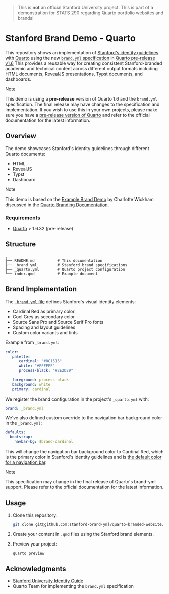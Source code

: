 > This is **not** an official Stanford University project. This is part of a demonstration for STATS 290 regarding Quarto portfolio websites and brands!

# Stanford Brand Demo - Quarto

This repository shows an implementation of [Stanford's identity guidelines][suidg] with [Quarto][qmain] using the new [`brand.yml` specification][byml] in [Quarto pre-release v1.6][qbyml] This provides a reusable way for creating consistent Stanford-branded academic and technical content across different output formats including HTML documents, RevealJS presentations, Typst documents, and dashboards.

> [!NOTE]
>
> This demo is using a **pre-release** version of Quarto 1.6 and the `brand.yml` specification. The final release may have changes to the specification and implementation.
> If you wish to use this in your own projects, please make sure you have a [pre-release version of Quarto](https://quarto.org/docs/download/prerelease.html) and refer to the official documentation for the latest information.

## Overview

The demo showcases Stanford's identity guidelines through different Quarto documents:

- HTML
- RevealJS
- Typst
- Dashboard

> [!NOTE]
>
> This demo is based on the [Example Brand Demo](https://github.com/cwickham/quarto-examples/tree/brand/brand/brand-simple) by Charlotte Wickham discussed in the [Quarto Branding Documentation][qbyml].

### Requirements

- [Quarto][qmain] > 1.6.32 (pre-release)

## Structure

```
.
├── README.md          # This documentation
├── _brand.yml         # Stanford brand specifications
├── _quarto.yml        # Quarto project configuration
└── index.qmd          # Example document
```

## Brand Implementation

The [`_brand.yml` file][byml] defines Stanford's visual identity elements:

- Cardinal Red as primary color
- Cool Grey as secondary color
- Source Sans Pro and Source Serif Pro fonts
- Spacing and layout guidelines
- Custom color variants and tints

Example from `_brand.yml`:

```yaml
color:
   palette:
      cardinal: "#8C1515"
      white: "#FFFFFF"
      process-black: "#2E2D29"
  
   foreground: process-black
   background: white
   primary: cardinal
```

We register the brand configuration in the project's `_quarto.yml` with:

```yaml
brand: _brand.yml
```

We've also defined custom override to the navigation bar background color in the `_brand.yml`:

```yaml
defaults:
  bootstrap:
    navbar-bg: $brand-cardinal
```

This will change the navigation bar background color to Cardinal Red, which is the primary color in Stanford's identity guidelines and is [the default color for a navigation bar](https://identity.stanford.edu/digital/web-design/brand-compliance/).

> [!NOTE]
>
> This specification may change in the final release of 
> Quarto's brand-yml support. Please refer to the official 
> documentation for the latest information.

## Usage

1. Clone this repository:
   ```bash
   git clone git@github.com:stanford-brand-yml/quarto-branded-website.git
   ```

2. Create your content in `.qmd` files using the Stanford brand elements.

3. Preview your project:
   ```bash
   quarto preview
   ```

## Acknowledgments

- [Stanford University Identity Guide][suidg]
- Quarto Team for implementing the `brand.yml` specification


[suidg]: https://identity.stanford.edu/
[qmain]: https://quarto.org/
[byml]: https://posit-dev.github.io/brand-yml/
[qbyml]: https://prerelease.quarto.org/docs/authoring/brand.html
